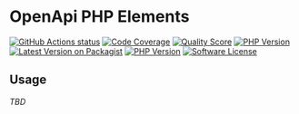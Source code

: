 # OpenApi PHP Elements

[![GitHub Actions status][ico-github-actions]][link-github]
[![Code Coverage][ico-scrutinizer]][link-scrutinizer]
[![Quality Score][ico-code-quality]][link-code-quality]
[![PHP Version][ico-dependencies]][link-github]
[![Latest Version on Packagist][ico-version]][link-packagist]
[![PHP Version][ico-php-version]][link-github]
[![Software License][ico-license]][link-license]

## Usage

*TBD*

[ico-version]: https://img.shields.io/github/tag/aweapi/openapi-elements.svg?label=latest
[ico-php-version]: https://img.shields.io/packagist/php-v/aweapi/openapi-elements.svg
[ico-license]: https://img.shields.io/badge/License-MIT-blue.svg
[ico-github-actions]: https://github.com/aweapi/openapi-elements/workflows/build/badge.svg
[ico-scrutinizer]: https://img.shields.io/scrutinizer/coverage/g/aweapi/openapi-elements.svg
[ico-code-quality]: https://img.shields.io/scrutinizer/g/aweapi/openapi-elements.svg
[ico-dependencies]: https://img.shields.io/badge/dependencies-0-brightgreen.svg

[link-packagist]: https://packagist.org/packages/aweapi/openapi-elements
[link-github]: https://github.com/aweapi/openapi-elements
[link-license]: LICENSE
[link-scrutinizer]: https://scrutinizer-ci.com/g/aweapi/openapi-elements/code-structure
[link-code-quality]: https://scrutinizer-ci.com/g/aweapi/openapi-elements
